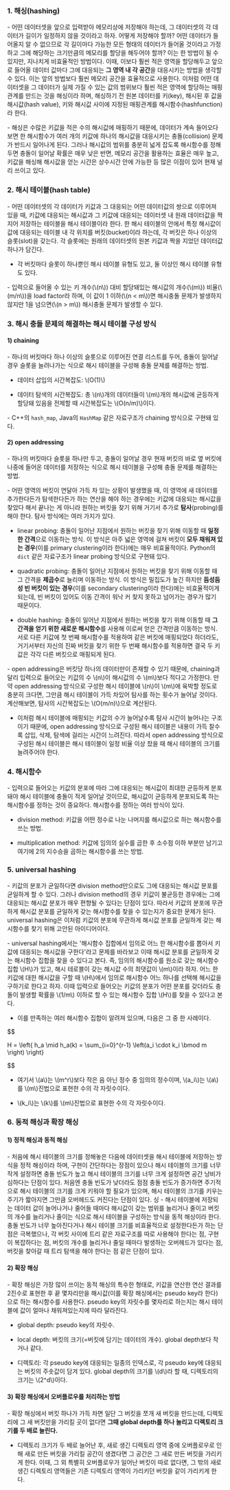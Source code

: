 ### 1. 해싱(hashing)

\- 어떤 데이터셋을 앞으로 입력받아 메모리상에 저장해야 하는데, 그 데이터셋의 각 데이터가 길이가 일정하지 않을 것이라고 하자. 어떻게 저장해야 할까? 어떤 데이터가 들어올지 알 수 없으므로 각 길이마다 가능한 모든 형태의 데이터가 들어올 것이라고 가정하고 그에 해당하는 크기만큼의 메모리를 할당을 해두어야 할까? 이는 한 방법이 될 수 있지만, 지나치게 비효율적인 방법이다. 이때, 이보다 훨씬 적은 영역을 할당해두고 앞으로 들어올 데이터 값마다 그에 대응되는 **그 영역 내 각 공간**을 대응시키는 방법을 생각할 수 있다. 이는 앞의 방법보다 훨씬 메모리 공간을 효율적으로 사용한다. 이처럼 어떤 데이터셋을 그 데이터가 실제 가질 수 있는 값의 범위보다 훨씬 적은 영역에 할당하는 매핑 관계를 만드는 것을 해싱이라 하며, 해싱하기 전 원본 데이터를 키(key), 해시된 후 값을 해시값(hash value), 키와 해시값 사이에 지정된 매핑관계를 해시함수(hashfunction)라 한다.

\- 해싱은 수많은 키값을 적은 수의 해시값에 매핑하기 때문에, 데이터가 계속 들어오다 보면 한 해시함수가 여러 개의 키값에 하나의 해시값을 대응시키는 충돌(collision) 문제가 반드시 일어나게 된다. 그러나 해시값의 범위를 충분히 넓게 잡도록 해시함수를 정해두면 충돌이 일어날 확률은 매우 낮은 반면, 메모리 공간을 활용하는 효율은 매우 높고, 키값을 해싱해 해시값을 얻는 시간은 상수시간 안에 가능한 등 많은 이점이 있어 현재 널리 쓰이고 있다.


### 2. 해시 테이블(hash table)

\- 어떤 데이터셋의 각 데이터가 키값과 그 대응되는 어떤 데이터값의 쌍으로 이루어져 있을 때, 키값에 대응되는 해시값과 그 키값에 대응되는 데이터셋 내 원래 데이터값을 짝지어 저장하는 테이블을 해시 테이블이라 한다. 한 해시 테이블의 안에서 특정 해시값이 값에 대응되는 테이블 내 각 위치를 버킷(bucket)이라 하는데, 각 버킷은 하나 이상의 슬롯(slot)을 갖는다. 각 슬롯에는 원래의 데이터셋의 원본 키값과 짝을 지었던 데이터값 하나가 담긴다.

- 각 버킷마다 슬롯이 하나뿐인 해시 테이블 유형도 있고, 둘 이상인 해시 테이블 유형도 있다.

\- 입력으로 들어올 수 있는 키 개수(\\(n\\)) 대비 할당돼있는 해시값의 개수(\\(m\\)) 비율(\\(m/n\\))을 load factor라 하며, 이 값이 1 이하(\\(n < m\\))면 해시충돌 문제가 발생하지 않지만 1을 넘으면(\\(n > m\\)) 해시충돌 문제가 발생할 수 있다.


### 3. 해시 충돌 문제의 해결하는 해시 테이블 구성 방식

#### 1) chaining

\- 하나의 버킷마다 하나 이상의 슬롯으로 이루어진 연결 리스트를 두어, 충돌이 일어날 경우 슬롯을 늘려나가는 식으로 해시 테이블을 구성해 충돌 문제를 해결하는 방법. 

- 데이터 삽입의 시간복잡도: \\(O(1)\\)

- 데이터 탐색의 시간복잡도: 총 \\(n\\)개의 데이터들이 \\(m\\)개의 해시값에 균등하게 할당돼 있음을 전제할 때 시간복잡도는 \\(O(n/m)\\)이다.

\- C++의 `hash_map`, Java의 `HashMap` 같은 자료구조가 chaining 방식으로 구현돼 있다.

#### 2) open addressing

\- 하나의 버킷마다 슬롯을 하나만 두고, 충돌이 일어날 경우 현재 버킷의 바로 옆 버킷에 나중에 들어온 데이터를 저장하는 식으로 해시 테이블을 구성해 충돌 문제를 해결하는 방법. 

\- 어떤 영역의 버킷이 연달아 가득 차 있는 상황이 발생했을 때, 이 영역에 새 데이터를 추가한다든가 탐색한다든가 하는 연산을 해야 하는 경우에는 키값에 대응되는 해시값을 찾았다 해서 끝나는 게 아니라 원하는 버킷을 찾기 위해 거기서 추가로 **탐사**(probing)를 해야 한다. 탐사 방식에는 여러 가지가 있다.

- linear probing: 충돌이 일어난 지점에서 원하는 버킷을 찾기 위해 이동할 때 **일정한 간격**으로 이동하는 방식. 이 방식은 아주 넓은 영역에 걸쳐 버킷이 **모두 채워져 있는 경우**(이를 primary clustering이라 한다)에는 매우 비효율적이다. Python의 `dict` 같은 자료구조가 linear probing 방식으로 구현돼 있다.

- quadratic probing: 충돌이 일어난 지점에서 원하는 버킷을 찾기 위해 이동할 때 그 간격을 **제곱수**로 늘리며 이동하는 방식. 이 방식은 밀집도가 높긴 하지만 **듬성듬성 빈 버킷이 있는 경우**(이를 secondary clustering이라 한다)에는 비효율적이게 되는데, 빈 버킷이 있어도 이동 간격이 워낙 커 찾지 못하고 넘어가는 경우가 많기 때문이다.

- double hashing: 충돌이 일어난 지점에서 원하는 버킷을 찾기 위해 이동할 때 **그 간격을 얻기 위한 새로운 해시함수**를 사용해 이로써 얻은 간격만큼 이동하는 방식. 서로 다른 키값에 첫 번째 해시함수를 적용하여 같은 버킷에 매핑되었다 하더라도, 거기서부터 자신의 진짜 버킷을 찾기 위한 두 번째 해시함수를 적용하면 결국 두 키값은 각각 다른 버킷으로 매핑되게 된다.

\- open addressing은 버킷당 하나의 데이터만이 존재할 수 있기 때문에, chaining과 달리 입력으로 들어오는 키값의 수 \\(n\\)이 해시값의 수 \\(m\\)보다 적다고 가정한다. 만약 open addressing 방식으로 구성한 해시 테이블에 \\(n\\)이 \\(m\\)에 육박할 정도로 충분히 크다면, 그만큼 해시 테이블이 가득 차있어 탐사를 하는 횟수가 늘어날 것이다. 계산해보면, 탐사의 시간복잡도는 \\(O(m/n)\\)으로 계산된다. 

- 이처럼 해시 테이블에 매핑되는 키값의 수가 늘어날수록 탐사 시간이 늘어나는 구조이기 때문에, open addressing 방식으로 구성된 해시 테이블은 내용이 가득 찰수록 삽입, 삭제, 탐색에 걸리는 시간이 느려진다. 따라서 open addressing 방식으로 구성된 해시 테이블은 해시 테이블이 일정 비율 이상 찼을 때 해시 테이블의 크기를 늘려주어야 한다.


### 4. 해시함수

\- 입력으로 들어오는 키값의 분포에 따라 그에 대응되는 해시값이 최대한 균등하게 분포돼야 해시 테이블에 충돌이 적게 일어날 것이므로, 해시값이 균등하게 분포되도록 하는 해시함수를 정하는 것이 중요하다. 해시함수를 정하는 여러 방식이 있다.

- division method: 키값을 어떤 정수로 나눈 나머지를 해시값으로 하는 해시함수를 쓰는 방법.

- multiplication method: 키값에 임의의 실수를 곱한 후 소수점 이하 부분만 남기고 여기에 2의 지수승을 곱하는 해시함수를 쓰는 방법. 


### 5. universal hashing

\- 키값의 분포가 균일하다면 division method만으로도 그에 대응되는 해시값 분포를 균일하게 할 수 있다. 그러나 division method의 경우 키값이 불균등한 경우에는 그에 대응되는 해시값 분포가 매우 편향될 수 있다는 단점이 있다. 따라서 키값의 분포에 무관하게 해시값 분포를 균일하게 갖는 해시함수를 찾을 수 있는지가 중요한 문제가 된다. universal hashing은 이처럼 키값의 분포에 무관하게 해시값 분포를 균일하게 갖는 해시함수를 찾기 위해 고안된 아이디어이다.

\- universal hashing에서는 '해시함수 집합에서 임의로 어느 한 해시함수를 뽑아서 키값에 대응되는 해시값을 구한다'라고 문제를 바라보고 이때 해시값 분포를 균일하게 갖는 해시함수 집합을 찾을 수 있다고 본다. 즉, 임의의 해시함수를 원소로 갖는 해시함수 집합 \\(H\\)가 있고, 해시 테로블이 갖는 해시값 수의 최댓값이 \\(m\\)이라 하자. 어느 한 키값에 대한 해시값을 구할 때 \\(H\\)에서 임의로 해시함수 어느 하나를 선택해 해시값을 구하기로 한다고 하자. 이때 입력으로 들어오는 키값의 분포가 어떤 분포를 갖더라도 충돌이 발생할 확률을 \\(1/m\\) 이하로 할 수 있는 해시함수 집합 \\(H\\)를 찾을 수 있다고 본다.

- 이를 만족하는 여러 해시함수 집합이 알려져 있으며, 다음은 그 중 한 사례이다.

$$

H = \left\{ h_a \mid h_a(k) = \sum_{i=0}^{r-1} \left(a_i \cdot k_i \bmod m \right)  \right\}

$$

- 여기서 \\(a\\)는 \\(m^r\\)보다 작은 음 아닌 정수 중 임의의 정수이며, \\(a_i\\)는 \\(a\\)를 \\(m\\)진법으로 표현한 수의 각 자릿수이다.

- \\(k_i\\)는 \\(k\\)를 \\(m\\)진법으로 표현한 수의 각 자릿수이다.




### 6. 동적 해싱과 확장 해싱

#### 1) 정적 해싱과 동적 해싱

\- 처음에 해시 테이블의 크기를 정해놓은 다음에 데이터셋을 해시 테이블에 저장하는 방식을 정적 해싱이라 하며, 구현이 간단하다는 장점이 있으나 해시 테이블의 크기를 너무 작게 설정하면 충돌 빈도가 높고 해시 테이블의 크기를 너무 크게 설정하면 공간 낭비가 심하다는 단점이 있다. 처음엔 충돌 빈도가 낮더라도 점점 충돌 빈도가 증가하면 주기적으로 해시 테이블의 크기를 크게 키워야 할 필요가 있으며, 해시 테이블의 크기를 키우는 주기가 짧아지면 그만큼 오버헤드도 커진다는 단점이 있다.
싱
\- 해시 테이블에 저장되는 데이터 값이 늘어나거나 줄어들 때마다 해시값이 갖는 범위를 늘리거나 줄이고 버킷의 개수를 늘리거나 줄이는 식으로 해시 테이블을 구성하는 방식을 동적 해싱이라 한다. 충돌 빈도가 너무 높아진다거나 해시 테이블 크기를 비효율적으로 설정한다든가 하는 단점은 극복했으나, 각 버킷 사이에 트리 같은 자료구조를 따로 사용해야 한다는 점, 구현이 복잡하다는 점, 버킷의 개수를 늘리거나 줄일 때마다 발생하는 오버헤드가 있다는 점, 버킷을 찾아갈 때 트리 탐색을 해야 한다는 점 같은 단점이 있다.


#### 2) 확장 해싱

\- 확장 해싱은 가장 많이 쓰이는 동적 해싱의 특수한 형태로, 키값을 연산한 연산 결과를 2진수로 표현한 후 끝 몇자리만을 해시값(이를 확장 해싱에서는 pseudo key라 한다)으로 하는 해시함수를 사용한다. pseudo key의 자릿수를 몇자리로 하는지는 해시 테이블에 값이 얼마나 채워져있는지에 따라 달라진다. 

- global depth: pseudo key의 자릿수.

- local depth: 버킷의 크기(=버킷에 담기는 데이터의 개수). global depth보다 작거나 같다. 

- 디렉토리: 각 pseudo key에 대응되는 일종의 인덱스로, 각 pseudo key에 대응되는 버킷의 주솟값이 담겨 있다. global depth의 크기를 \\(d\\)라 할 때, 디렉토리의 크기는 \\(2^d\\)이다. 


#### 3) 확장 해싱에서 오버플로우를 처리하는 방법

\- 확장 해싱에서 버킷 하나가 가득 차면 일단 그 버킷을 쪼개 새 버킷을 만드는데, 디렉토리에 그 새 버킷만을 가리킬 곳이 없다면 **그때 global depth를 하나 늘리고 디렉토리 크기를 두 배로 늘린다.**

- 디렉토리 크기가 두 배로 늘어난 후, 새로 생긴 디렉토리 영역 중에 오버플로우로 인해 새로 만든 버킷을 가리킬 공간이 생겼다면 그 공간은 그 새로 만든 버킷을 가리키게 한다. 이때, 그 외 특별히 오버플로우가 일어난 버킷이 따로 없다면, 그 밖의 새로 생긴 디렉토리 영역들은 기존 디렉토리 영역이 가리키던 버킷을 같이 가리키게 한다.
